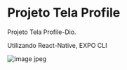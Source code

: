 # Projeto Tela Profile
Projeto Tela Profile-Dio.

Utilizando React-Native, EXPO CLI

![image jpeg](https://user-images.githubusercontent.com/106084301/175860096-2ecac081-6644-49c0-b928-940a40cf9b0e.jpeg)
